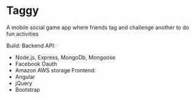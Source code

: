 # Taggy
A mobile social game app where friends tag and challenge another to do fun activities

Build:
Backend API: 
- Node.js, Express, MongoDb, Mongoose
- Facebook Oauth
- Amazon AWS storage
Frontend: 
- Angular
- jQuery
- Bootstrap


